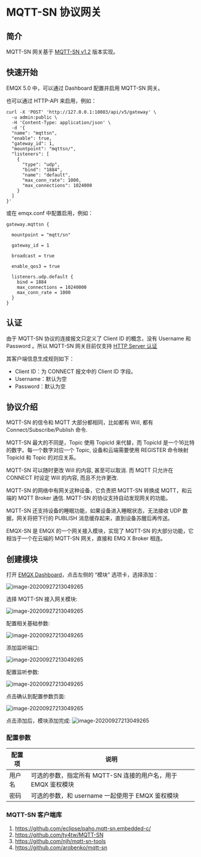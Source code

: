 # MQTT-SN 协议网关

## 简介

MQTT-SN 网关基于 [MQTT-SN v1.2](https://www.oasis-open.org/committees/download.php/66091/MQTT-SN_spec_v1.2.pdf) 版本实现。

## 快速开始

EMQX 5.0 中，可以通过 Dashboard 配置并启用 MQTT-SN 网关。

也可以通过 HTTP-API 来启用，例如：
```
curl -X 'POST' 'http://127.0.0.1:18083/api/v5/gateway' \
  -u admin:public \
  -H 'Content-Type: application/json' \
  -d '{
  "name": "mqttsn",
  "enable": true,
  "gateway_id": 1,
  "mountpoint": "mqttsn/",
  "listeners": [
    {
      "type": "udp",
      "bind": "1884",
      "name": "default",
      "max_conn_rate": 1000,
      "max_connections": 1024000
    }
  ]
}'
```

或在 emqx.conf 中配置启用，例如：

```hocon
gateway.mqttsn {

  mountpoint = "mqtt/sn"

  gateway_id = 1

  broadcast = true

  enable_qos3 = true

  listeners.udp.default {
    bind = 1884
    max_connections = 10240000
    max_conn_rate = 1000
  }
}
```

## 认证

由于 MQTT-SN 协议的连接报文只定义了 Client ID 的概念，没有 Username 和 Password 。所以 MQTT-SN 网关目前仅支持 [HTTP Server 认证](#todo) 

其客户端信息生成规则如下：
- Client ID：为 CONNECT 报文中的 Client ID 字段。
- Username：默认为空
- Password：默认为空

## 协议介绍

MQTT-SN 的信令和 MQTT 大部分都相同，比如都有 Will, 都有 Connect/Subscribe/Publish 命令.

MQTT-SN 最大的不同是，Topic 使用 TopicId 来代替，而 TopicId 是一个16比特的数字。每一个数字对应一个
Topic, 设备和云端需要使用 REGISTER 命令映射 TopicId 和 Topic 的对应关系。

MQTT-SN 可以随时更改 Will 的内容, 甚至可以取消. 而 MQTT 只允许在 CONNECT 时设定 Will 的内容,
而且不允许更改.

MQTT-SN 的网络中有网关这种设备，它负责把 MQTT-SN 转换成 MQTT，和云端的 MQTT Broker 通信. MQTT-SN
的协议支持自动发现网关的功能。

MQTT-SN 还支持设备的睡眠功能，如果设备进入睡眠状态，无法接收 UDP 数据，网关将把下行的 PUBLISH
消息缓存起来，直到设备苏醒后再传送。

EMQX-SN 是 EMQX 的一个网关接入模块，实现了 MQTT-SN 的大部分功能，它相当于一个在云端的 MQTT-SN 网关，直接和 EMQ
X Broker 相连。

## 创建模块

打开 [EMQX Dashboard](http://127.0.0.1:18083/#/modules)，点击左侧的 “模块” 选项卡，选择添加：

![image-20200927213049265](./assets/modules.png)

选择 MQTT-SN 接入网关模块:

![image-20200927213049265](./assets/proto_mqtt_sn1.png)

配置相关基础参数:

![image-20200927213049265](./assets/proto_mqtt_sn2.png)

添加监听端口:

![image-20200927213049265](./assets/proto_mqtt_sn3.png)

配置监听参数:

![image-20200927213049265](./assets/proto_mqtt_sn4.png)

点击确认到配置参数页面:

![image-20200927213049265](./assets/proto_mqtt_sn5.png)

点击添加后，模块添加完成:
![image-20200927213049265](./assets/proto_mqtt_sn6.png)

### 配置参数

| 配置项                      |       说明                           |
| --------------------------- | ---------------------------------- |
| 用户名            | 可选的参数，指定所有 MQTT-SN 连接的用户名，用于 EMQX 鉴权模块 |
| 密码            | 可选的参数，和 username 一起使用于 EMQX 鉴权模块           |


### MQTT-SN 客户端库

1.  <https://github.com/eclipse/paho.mqtt-sn.embedded-c/>
2.  <https://github.com/ty4tw/MQTT-SN>
3.  <https://github.com/njh/mqtt-sn-tools>
4.  <https://github.com/arobenko/mqtt-sn>
